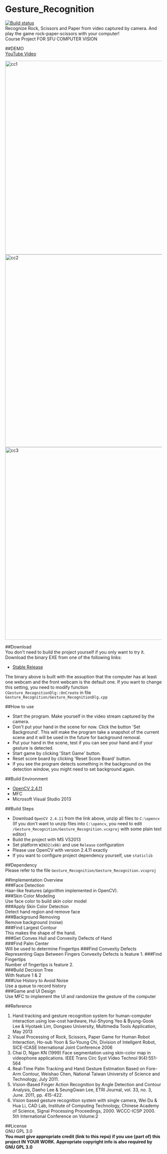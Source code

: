 # Gesture_Recognition  
[![Build status](https://ci.appveyor.com/api/projects/status/ixkg1f06acmxdd26?svg=true)](https://ci.appveyor.com/project/zeruniverse/gesture-recognition)  
Recognize Rock, Scissors and Paper from video captured by camera. And play the game rock-paper-scissors with your computer!  
Course Project FOR SFU COMPUTER VISION  
  
##DEMO  
[YouTube Video](https://www.youtube.com/watch?v=2Sp7oNF_qP0)  
  
<img width="622" alt="cc1" src="https://cloud.githubusercontent.com/assets/4648756/10240677/f30f9d5e-6893-11e5-937f-f82abc74b322.PNG">
<img width="619" alt="cc2" src="https://cloud.githubusercontent.com/assets/4648756/10240698/41de56f0-6894-11e5-81b4-6ccf11856239.PNG">
<img width="619" alt="cc3" src="https://cloud.githubusercontent.com/assets/4648756/10240699/479e199a-6894-11e5-8fc8-4e99aaac580a.PNG">  
  
##Download  
You don't need to build the project yourself if you only want to try it. Download the binary EXE from one of the following links:    
+ [Stable Release](https://github.com/zeruniverse/Gesture_Recognition/releases/download/V1.3/Gesture_Recognition.exe)
    
The binary above is built with the assuption that the computer has at least one webcam and the front webcam is the default one. If you want to change this setting, you need to modify function `CGesture_RecognitionDlg::OnCreate` in file `Gesture_Recognition/Gesture_RecognitionDlg.cpp`  
  
##How to use  
+ Start the program. Make yourself in the video stream captured by the camera.  
+ Don't put your hand in the scene for now. Click the button 'Set Background'. This will make the program take a snapshot of the current scene and it will be used in the future for background removal.  
+ Put your hand in the scene, test if you can see your hand and if your gesture is detected.  
+ Start game by clicking 'Start Game' button.   
+ Reset score board by clicking 'Reset Score Board' button.    
+ If you see the program detects something in the background on the detection window, you might need to set background again.   
    
##Build Environment  
+ [OpenCV 2.4.11](https://github.com/zeruniverse/Gesture_Recognition/releases/download/V1.0/opencv.zip)  
+ MFC  
+ Microsoft Visual Studio 2013  
   
##Build Steps  
+ Download `OpenCV 2.4.11` from the link above, unzip all files to `C:\opencv` (If you don't want to unzip files into `C:\opencv`, you need to edit `/Gesture_Recognition/Gesture_Recognition.vcxproj` with some plain text editor)    
+ Build the project with MS VS2013  
+ Set platform `WIN32(x86)` and use `Release` configuration  
+ Please use OpenCV with version 2.4.11 exactly  
+ If you want to configure project dependency yourself, use `staticlib`  
  
##Dependency  
Please refer to the file `Gesture_Recognition/Gesture_Recognition.vcxproj`  
  
##Implementation Overview  
###Face Detection  
Haar-like features (algorithm implemented in OpenCV).  
###Skin Color Modeling  
Use face color to build skin color model   
###Apply Skin Color Detection  
Detect hand region and remove face  
###Background Removing  
Remove background (noise)  
###Find Largest Contour  
This makes the shape of the hand.  
###Get Convex Hull and Convexity Defects of Hand  
###Find Palm Center  
Will be used to determine Fingertips
###Find Convexity Defects Representing Gaps Between Fingers
Convexity Defects is feature 1. 
###Find Fingertips  
Number of fingertips is feature 2.  
###Build Decision Tree  
With feature 1 & 2  
###Use History to Avoid Noise  
Use a queue to record history  
###Game and UI Design  
Use MFC to implement the UI and randomize the gesture of the computer  
  
##Reference  
1.	Hand tracking and gesture recognition system for human-computer interaction using low-cost hardware, Hui-Shyong Yeo & Byung-Gook Lee & Hyotaek Lim, Dongseo University, Multimedia Tools Application, May 2013  
2.	Visual Processing of Rock, Scissors, Paper Game for Human Robot Interaction, Ho-sub Yoon & Su-Young Chi, Division of Intellgent Robot, SICE-ICASE International Joint Conference 2006  
3.	Chai D, Ngan KN (1999) Face segmentation using skin-color map in videophone applications. IEEE Trans Circ Syst Video Technol 9(4):551-564   
4.	Real-Time Palm Tracking and Hand Gesture Estimation Based on Fore-Arm Contour, Weishao Chen, National Taiwan University of Science and Technology, July 2011.  
5.	Vision-Based Finger Action Recognition by Angle Detection and Contour Analysis, Daeho Lee & SeungGwan Lee, ETRI Journal, vol. 33, no. 3, June. 2011, pp. 415-422.  
6.	Vision based gesture recognition system with single camera, Wei Du & Hua Li, CAD Lab, Institute of Computing Technology, Chinese Academy of Science, Signal Processing Proceedings, 2000. WCCC-ICSP 2000. 5th International Conference on Volume:2  
  
##License  
GNU GPL 3.0  
**You must give appropriate credit (link to this repo) if you use (part of) this project IN YOUR WORK. Appropriate copyright info is also required by GNU GPL 3.0**
